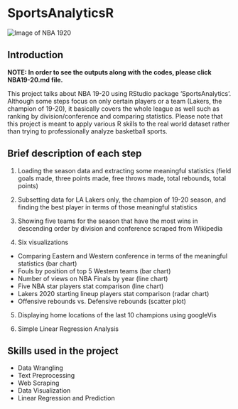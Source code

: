 # SportsAnalyticsR
![Image of NBA 1920](https://miro.medium.com/max/1400/0*w_fBW0tLc6ofafn_.jpg)

## Introduction

**NOTE: In order to see the outputs along with the codes, please click NBA19-20.md file.**

This project talks about NBA 19-20 using RStudio package
‘SportsAnalytics’. Although some steps focus on only certain players or a team (Lakers, the champion of 19-20), it basically covers the whole league as well such as ranking by division/conference and comparing statistics. Please note that this project is meant to apply various R skills to the real world dataset rather than trying to professionally analyze basketball sports.

## Brief description of each step

1)  Loading the season data and extracting some meaningful statistics
    (field goals made, three points made, free throws made, total
    rebounds, total points)

2)  Subsetting data for LA Lakers only, the champion of 19-20 season,
    and finding the best player in terms of those meaningful statistics

3)  Showing five teams for the season that have the most wins in
    descending order by division and conference scraped from Wikipedia

4)  Six visualizations

<!-- end list -->

  - Comparing Eastern and Western conference in terms of the meaningful
    statistics (bar chart)
  - Fouls by position of top 5 Western teams (bar chart)
  - Number of views on NBA Finals by year (line chart)
  - Five NBA star players stat comparison (line chart)
  - Lakers 2020 starting lineup players stat comparison (radar chart)
  - Offensive rebounds vs. Defensive rebounds (scatter plot)

<!-- end list -->

5)  Displaying home locations of the last 10 champions using googleVis

6)  Simple Linear Regression Analysis

## Skills used in the project

- Data Wrangling
- Text Preprocessing
- Web Scraping
- Data Visualization
- Linear Regression and Prediction


